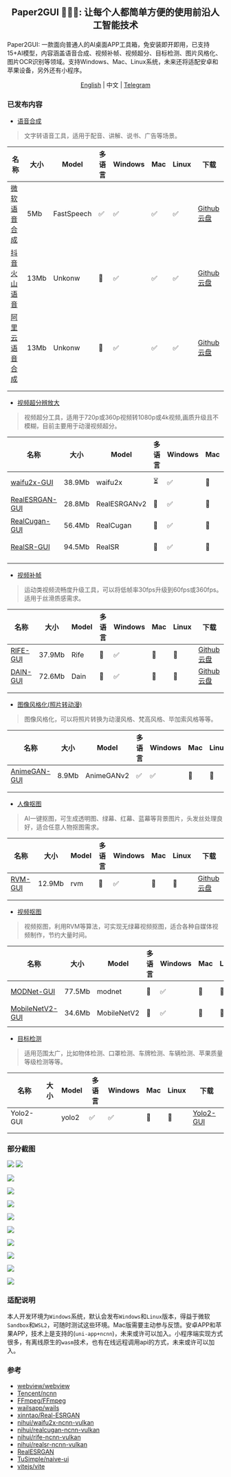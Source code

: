 ##  <p align="center"> Paper2GUI 🚀🚀🌟: 让每个人都简单方便的使用前沿人工智能技术 </p>

Paper2GUI: 一款面向普通人的AI桌面APP工具箱，免安装即开即用，已支持15+AI模型，内容涵盖语音合成、视频补帧、视频超分、目标检测、图片风格化、图片OCR识别等领域。支持Windows、Mac、Linux系统，未来还将适配安卓和苹果设备，另外还有小程序。

<p align="center"><a href="README_en.md">English</a> | 中文 | <a href="https://t.me/baiyueblog">Telegram</a></p>

### 已发布内容

- [语音合成](Text2Speech/readme.md)
  
> 文字转语音工具，适用于配音、讲解、说书、广告等场景。

| 名称                                         | 大小 | Model      | 多语言 | Windows | Mac | Linux | 下载                                                                                                                        |
| -------------------------------------------- | ---- | ---------- | ------ | ------- | --- | ----- | --------------------------------------------------------------------------------------------------------------------------- |
| [微软语音合成](Text2Speech/microsoft_tts.md) | 5Mb  | FastSpeech | ✅      | ✅       | ✅   | ✅     | [Github](https://github.com/Baiyuetribe/paper2gui/releases/tag/Published) [云盘](https://www.aliyundrive.com/s/2b4hyudGkni) |
| [抖音火山语音](Text2Speech/huoshan_tts.md)   | 13Mb | Unkonw     | 🔲      | ✅       | ✅   | ✅     | [Github](https://github.com/Baiyuetribe/paper2gui/releases/tag/Published) [云盘](https://www.aliyundrive.com/s/2b4hyudGkni) |
| [阿里云语音合成](Text2Speech/aliyun_tts.md)  | 13Mb | Unkonw     | 🔲      | ✅       | ✅   | ✅     | [Github](https://github.com/Baiyuetribe/paper2gui/releases/tag/Published) [云盘](https://www.aliyundrive.com/s/2b4hyudGkni) |
|                                              |      |            |        |         |     |       |                                                                                                                             |
|                                              |      |            |        |         |     |       |                                                                                                                             |  |

- [视频超分辨放大](Video%20Super%20Resolution/readme.md)

> 视频超分工具，适用于720p或360p视频转1080p或4k视频,画质升级且不模糊，目前主要用于动漫视频超分。
  
| 名称                                                           | 大小   | Model        | 多语言 | Windows | Mac | Linux | 下载                                                                                                                        |
| -------------------------------------------------------------- | ------ | ------------ | ------ | ------- | --- | ----- | --------------------------------------------------------------------------------------------------------------------------- |
| [waifu2x-GUI](Video%20Super%20Resolution/waifu2x-gui.md)       | 38.9Mb | waifu2x      | ⏳      | ✅       | 🔲   | 🔲     | [Github](https://github.com/Baiyuetribe/paper2gui/releases/tag/Published) [云盘](https://www.aliyundrive.com/s/2b4hyudGkni) |
| [RealESRGAN-GUI](Video%20Super%20Resolution/RealESRGAN-GUI.md) | 28.8Mb | RealESRGANv2 | 🔲      | ✅       | 🔲   | 🔲     | [Github](https://github.com/Baiyuetribe/paper2gui/releases/tag/Published) [云盘](https://www.aliyundrive.com/s/2b4hyudGkni) |
| [RealCugan-GUI](Video%20Super%20Resolution/RealCugan-GUI.md)   | 56.4Mb | RealCugan    | 🔲      | ✅       | 🔲   | 🔲     | [Github](https://github.com/Baiyuetribe/paper2gui/releases/tag/Published) [云盘](https://www.aliyundrive.com/s/2b4hyudGkni) |
| [RealSR-GUI](Video%20Super%20Resolution/RealSR-GUI.md)         | 94.5Mb | RealSR       | 🔲      | ✅       | 🔲   | 🔲     | [Github](https://github.com/Baiyuetribe/paper2gui/releases/tag/Published) [云盘](https://www.aliyundrive.com/s/2b4hyudGkni) |
|                                                                |        |              |        |         |     |       |                                                                                                                             |
|                                                                |        |              |        |         |     |       |


- [视频补帧](Video%20Frame%20Interpolation/readme.md)

> 运动类视频流畅度升级工具，可以将低帧率30fps升级到60fps或360fps。适用于丝滑质感需求。

| 名称                                                  | 大小   | Model | 多语言 | Windows | Mac | Linux | 下载                                                                                                                        |
| ----------------------------------------------------- | ------ | ----- | ------ | ------- | --- | ----- | --------------------------------------------------------------------------------------------------------------------------- |
| [RIFE-GUI](Video%20Frame%20Interpolation/rife-gui.md) | 37.9Mb | Rife  | 🔲      | ✅       | 🔲   | 🔲     | [Github](https://github.com/Baiyuetribe/paper2gui/releases/tag/Published) [云盘](https://www.aliyundrive.com/s/2b4hyudGkni) |
| [DAIN-GUI](Video%20Frame%20Interpolation/dain-gui.md) | 72.6Mb | Dain  | 🔲      | ✅       | 🔲   | 🔲     | [Github](https://github.com/Baiyuetribe/paper2gui/releases/tag/Published) [云盘](https://www.aliyundrive.com/s/2b4hyudGkni) |
|                                                       |        |       |        |         |     |       |                                                                                                                             |
|                                                       |        |       |        |         |     |       |                                                                                                                             |

- [图像风格化(照片转动漫)](Style%20Transfer/readme.md)

> 图像风格化，可以将照片转换为动漫风格、梵高风格、毕加索风格等等。

| 名称                                             | 大小  | Model      | 多语言 | Windows | Mac | Linux | 下载                                                                                                                        |
| ------------------------------------------------ | ----- | ---------- | ------ | ------- | --- | ----- | --------------------------------------------------------------------------------------------------------------------------- |
| [AnimeGAN-GUI](Style%20Transfer/animegan_gui.md) | 8.9Mb | AnimeGANv2 | ✅      | ✅       | 🔲   | 🔲     | [Github](https://github.com/Baiyuetribe/paper2gui/releases/tag/Published) [云盘](https://www.aliyundrive.com/s/2b4hyudGkni) |
|                                                  |       |            |        |         |     |       |                                                                                                                             |
|                                                  |       |            |        |         |     |       |                                                                                                                             |  |

- [人像抠图](ImageMatting/readme.md)

> AI一键抠图，可生成透明图、绿幕、红幕、蓝幕等背景图片，头发丝处理良好，适合任意人物抠图需求。

| 名称                               | 大小   | Model | 多语言 | Windows | Mac | Linux | 下载                                                                                                                        |
| ---------------------------------- | ------ | ----- | ------ | ------- | --- | ----- | --------------------------------------------------------------------------------------------------------------------------- |
| [RVM-GUI](ImageMatting/rvm_gui.md) | 12.9Mb | rvm   | 🔲      | ✅       | 🔲   | 🔲     | [Github](https://github.com/Baiyuetribe/paper2gui/releases/tag/Published) [云盘](https://www.aliyundrive.com/s/2b4hyudGkni) |
|                                    |        |       |        |         |     |       |                                                                                                                             |
|                                    |

- [视频抠图](VideoMatting/readme.md)

> 视频抠图，利用RVM等算法，可实现无绿幕视频抠图，适合各种自媒体视频制作，节约大量时间。

| 名称                                          | 大小   | Model       | 多语言 | Windows | Mac | Linux | 下载                                                                                                                        |
| --------------------------------------------- | ------ | ----------- | ------ | ------- | --- | ----- | --------------------------------------------------------------------------------------------------------------------------- |
| [MODNet-GUI](VideoMatting/modnet_gui.md)      | 77.5Mb | modnet      | 🔲      | ✅       | 🔲   | 🔲     | [Github](https://github.com/Baiyuetribe/paper2gui/releases/tag/Published) [云盘](https://www.aliyundrive.com/s/2b4hyudGkni) |
| [MobileNetV2-GUI](VideoMatting/modnet_gui.md) | 34.6Mb | MobileNetV2 | 🔲      | ✅       | 🔲   | 🔲     | [Github](https://github.com/Baiyuetribe/paper2gui/releases/tag/Published) [云盘](https://www.aliyundrive.com/s/2b4hyudGkni) |
|                                               |        |             |        |         |     |       |                                                                                                                             |  |


- [目标检测](Object%20Detection/readme.md)

> 适用范围太广，比如物体检测、口罩检测、车牌检测、车辆检测、苹果质量等级检测等等。

| 名称      | 大小 | Model | 多语言 | Windows | Mac | Linux | 下载                                                  |
| --------- | ---- | ----- | ------ | ------- | --- | ----- | ----------------------------------------------------- |
| Yolo2-GUI |      | yolo2 | ✅      | ✅       | 🔲   | 🔲     | [Yolo2-GUI](https://github.com/Baiyuetribe/paper2gui) |
|           |      |       |        |         |     |       |                                                       |
|           |      |       |        |         |     |       |                                                       |  |


### 部分截图

![](https://cdn.jsdelivr.net/gh/Baiyuetribe/paper2gui@main/docs/images/huoshan_tts.png)
![](https://cdn.jsdelivr.net/gh/Baiyuetribe/paper2gui@main/docs/images/microsoft_tts.gif)

![](https://cdn.jsdelivr.net/gh/Baiyuetribe/paper2gui@main/docs/images/rife-gui.gif)

![](https://cdn.jsdelivr.net/gh/Baiyuetribe/paper2gui@main/docs/images/modnet_gui.png)

![](https://cdn.jsdelivr.net/gh/Baiyuetribe/paper2gui@main/docs/images/waifu2x-gui.png)

![](https://cdn.jsdelivr.net/gh/Baiyuetribe/paper2gui@main/docs/images/RealESRGANv2-GUI.png)

![](https://cdn.jsdelivr.net/gh/Baiyuetribe/paper2gui@main/docs/images/realcugan-gui.png)

![](https://cdn.jsdelivr.net/gh/Baiyuetribe/paper2gui@main/docs/images/realsr-gui.png)

![](https://cdn.jsdelivr.net/gh/Baiyuetribe/paper2gui@main/docs/images/aliyun-tts.png)

![](https://cdn.jsdelivr.net/gh/Baiyuetribe/paper2gui@main/docs/images/animegan-gui.png)

![](https://cdn.jsdelivr.net/gh/Baiyuetribe/paper2gui@main/docs/images/yalo2screen.gif)


### 适配说明

本人开发环境为`Windows`系统，默认会发布`Windows`和`Linux`版本，得益于微软`Sandbox`和`WSL2`，可随时测试这些环境。Mac版需要主动参与反馈。安卓APP和苹果APP，技术上是支持的(`uni-app+ncnn`)，未来或许可以加入。小程序端实现方式很多，有离线原生的`wasm`技术，也有在线远程调用api的方式，未来或许可以加入。

### 参考

- [webview/webview](https://github.com/webview/webview)
- [Tencent/ncnn](https://github.com/Tencent/ncnn)
- [FFmpeg/FFmpeg](https://github.com/FFmpeg/FFmpeg)
- [wailsapp/wails](https://github.com/wailsapp/wails)
- [xinntao/Real-ESRGAN](https://github.com/xinntao/Real-ESRGAN)
- [nihui/waifu2x-ncnn-vulkan](https://github.com/nihui/waifu2x-ncnn-vulkan)
- [nihui/realcugan-ncnn-vulkan](https://github.com/nihui/realcugan-ncnn-vulkan)
- [nihui/rife-ncnn-vulkan](https://github.com/nihui/rife-ncnn-vulkan)
- [nihui/realsr-ncnn-vulkan](https://github.com/nihui/realsr-ncnn-vulkan)
- [RealESRGAN](https://github.com/xinntao/Real-ESRGAN/)
- [TuSimple/naive-ui](https://github.com/TuSimple/naive-ui)
- [vitejs/vite](https://github.com/vitejs/vite)